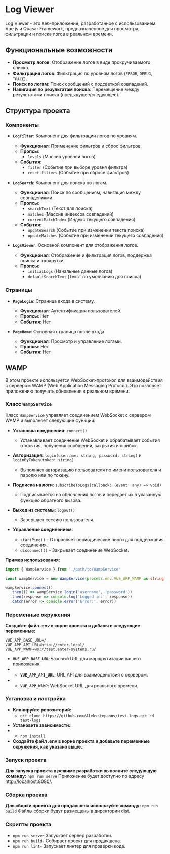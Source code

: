 # **Log Viewer**

Log Viewer - это веб-приложение, разработанное с использованием Vue.js и Quasar Framework, предназначенное для просмотра, фильтрации и поиска логов в реальном времени.

## **Функциональные возможности**

- **Просмотр логов**: Отображение логов в виде прокручиваемого списка.
- **Фильтрация логов**: Фильтрация по уровням логов (`ERROR`, `DEBUG`, `TRACE`).
- **Поиск по логам**: Поиск сообщений с подсветкой совпадений.
- **Навигация по результатам поиска**: Перемещение между результатами поиска (предыдущее/следующее).

## **Структура проекта**

### **Компоненты**

- **`LogFilter`**: Компонент для фильтрации логов по уровням.
  - **Функционал**: Применение фильтров и сброс фильтров.
  - **Пропсы**:
    - `levels` (Массив уровней логов)
  - **События**:
    - `filter` (Событие при выборе уровня фильтра)
    - `reset-filters` (Событие при сбросе фильтров)

- **`LogSearch`**: Компонент для поиска по логам.
  - **Функционал**: Поиск по сообщениям, навигация между совпадениями.
  - **Пропсы**:
    - `searchText` (Текст для поиска)
    - `matches` (Массив индексов совпадений)
    - `currentMatchIndex` (Индекс текущего совпадения)
  - **События**:
    - `updateSearch` (Событие при изменении текста поиска)
    - `updateMatches` (Событие при изменении текущего совпадения)

- **`LogsViewer`**: Основной компонент для отображения логов.
  - **Функционал**: Отображение и фильтрация логов, поддержка поиска и прокрутки.
  - **Пропсы**:
    - `initialLogs` (Начальные данные логов)
    - `defaultSearchText` (Текст по умолчанию для поиска)

### **Страницы**

- **`PageLogin`**: Страница входа в систему.
  - **Функционал**: Аутентификация пользователей.
  - **Пропсы**: Нет
  - **События**: Нет

- **`PageHome`**: Основная страница после входа.
  - **Функционал**: Просмотр и управление логами.
  - **Пропсы**: Нет
  - **События**: Нет

## **WAMP**

В этом проекте используется WebSocket-протокол для взаимодействия с сервером WAMP (Web Application Messaging Protocol). Это позволяет приложению получать обновления в реальном времени.

### **Класс `WampService`**

Класс `WampService` управляет соединением WebSocket с сервером WAMP и выполняет следующие функции:

- **Установка соединения**: `connect()`
  - Устанавливает соединение WebSocket и обрабатывает события открытия, получения сообщений, закрытия и ошибок.

- **Авторизация**: `login(username: string, password: string)` и `loginByToken(token: string)`
  - Выполняет авторизацию пользователя по имени пользователя и паролю или по токену.

- **Подписка на логи**: `subscribeToLogs(callback: (event: any) => void)`
  - Подписывается на обновления логов и передает их в указанную функцию обратного вызова.

- **Выход из системы**: `logout()`
  - Завершает сессию пользователя.

- **Управление соединением**:
  - `startPing()` - Отправляет периодические пинги для поддержания соединения.
  - `disconnect()` - Закрывает соединение WebSocket.

**Пример использования:**

```typescript
import { WampService } from './path/to/WampService'

const wampService = new WampService(process.env.VUE_APP_WAMP as string)

wampService.connect()
  .then(() => wampService.login('username', 'password'))
  .then(response => console.log('Logged in:', response))
  .catch(error => console.error('Error:', error))
```
### **Переменные окружения**

**Создайте файл .env в корне проекта и добавьте следующие переменные:**
```
VUE_APP_BASE_URL=/
VUE_APP_API_URL=http://enter.local/
VUE_APP_WAMP=ws://test.enter-systems.ru/
```
- **`VUE_APP_BASE_URL`**:Базовый URL для маршрутизации вашего приложения.
- - **`VUE_APP_API_URL`**: URL API для взаимодействия с сервером.
- - **`VUE_APP_WAMP`**: WebSocket URL для реального времени.

### **Установка и настройка**

- **Клонируйте репозиторий:**:
  - `git clone https://github.com/Aleksstepanov/test-logs.git
     cd test-logs`
- **Установите зависимости:**:
-   - `npm install`
- **Создайте файл .env в корне проекта и добавьте переменные окружения, как указано выше.**:

### **Запуск проекта**
**Для запуска проекта в режиме разработки выполните следующую команду:**
`npm run serve`
Приложение будет доступно по адресу http://localhost:8080/.

### **Сборка проекта**
**Для сборки проекта для продакшена используйте команду:**
`npm run build`
Файлы сборки будут размещены в директории dist.

### **Скрипты проекта**
- `npm run serve`- Запускает сервер разработки.
- `npm run build`- Собирает проект для продакшена.
- `npm run lint`- Запускает линтер для проверки кода.
